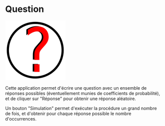 # Question

![Logo](public/android-chrome-192x192.png)

Cette application permet d'écrire une question avec un ensemble de réponses possibles (éventuellement munies de coefficients de probabilité),
et de cliquer sur "Réponse" pour obtenir une réponse aléatoire.

Un bouton "Simulation" permet d'exécuter la procédure un grand nombre de fois, et d'obtenir pour chaque réponse possible le nombre d'occurrences.
